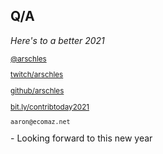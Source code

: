 ## Q/A

_Here's to a better 2021_

<small>

[@arschles](https://twitter.com/arschles)

[twitch/arschles](https://twitch.tv/arschles)

[github/arschles](http://github.com/arschles)

[bit.ly/contribtoday2021](https://bit.ly/contribtoday2021)

`aaron@ecomaz.net`

</small>

<aside class="notes">
- Looking forward to this new year

